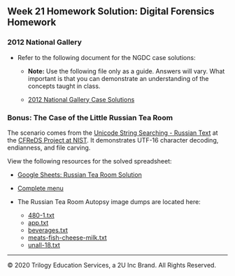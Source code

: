 ## Week 21 Homework Solution: Digital Forensics Homework 

### 2012 National Gallery

- Refer to the following document for the NGDC case solutions:

  - **Note:** Use the following file only as a guide. Answers will vary. What important is that you can demonstrate an understanding of the concepts taught in class.

  - [2012 National Gallery Case Solutions](../Solution/Resources/2012-Case-Report.pdf)

### Bonus: The Case of the Little Russian Tea Room 

The scenario comes from the [Unicode String Searching - Russian Text](https://www.cfreds.nist.gov/utf-16-russ.html) at the [CFReDS Project at NIST](https://www.cfreds.nist.gov/).  It demonstrates UTF-16 character decoding, endianness, and file carving.

View the following resources for the solved spreadsheet: 

- [Google Sheets: Russian Tea Room Solution](https://docs.google.com/spreadsheets/d/1xK783ze5UY6EMOYKUuYUSdHEJri66yoq-jhTOILL5EA/edit#gid=0)


- [Complete menu](Resources/menu.pdf)


- The Russian Tea Room Autopsy image dumps are located here:

  - [480-1.txt](Autopsy-Image-dumps/480-1.txt)
  - [app.txt](Autopsy-Image-dumps/app.txt)
  - [beverages.txt](Autopsy-Image-dumps/beverages.txt)
  - [meats-fish-cheese-milk.txt](Autopsy-Image-dumps/meats-fish-cheese-milk.txt)
  - [unall-18.txt](Autopsy-Image-dumps/unall-18.txt)


----
 &copy; 2020 Trilogy Education Services, a 2U Inc Brand.   All Rights Reserved.
 
